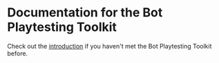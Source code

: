 # Documentation for the Bot Playtesting Toolkit

Check out the [introduction](01-introduction.md) if you haven't met the Bot Playtesting Toolkit before.
